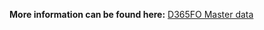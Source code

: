 **More information can be found here:** [D365FO Master data](https://success.mediusflow.com/documentation/cts-documentation/Cloud-Connectors/D365FO/D365FO_solution/D365FO_masterdata/ "D365FO Masterdata")

[//]: # (Note: The D365FO_masterdata file is currently in develop branch for CTS success documentation and about to a pull request to Kamil. So it is a dead link right now but will be live in a few weeks time)